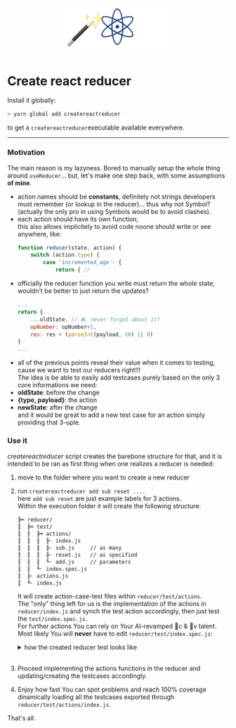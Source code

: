 <div style="text-align:center">
<img src="./createreactreducer.png" width="50%" >
</div>
<br/>

# Create react reducer


Install it globally:  

``` sh
> yarn global add createreactreducer
```  


to get a `createreactreducer`executable available everywhere.


---
### Motivation  
The main reason is my lazyness. Bored to manually setup the whole thing around `useReducer`... but, let's make one step back, with some assumptions **of mine**.  
- action names should be **constants**, definitely not strings developers must remember (or lookup in the reducer)... thus why not Symbol? (actually the only pro in using Symbols would be to avoid clashes).
- each action should have its own function;  
this also allows implicitely to avoid code noone should write or see anywhere, like:
    ``` js
    function reducer(state, action) {
        switch (action.type) {
            case 'incremented_age': { 
                return { //
    ```
- officially the reducer function you write must return the whole state; wouldn't be better to just return the updates?
    ``` js
    ...
    return {
        ...oldState, // ❌, never forgot about it?
        opNumber: opNumber+1,
        res: res + (parseInt(payload, 10) || 0)
    }
    ...
    ```
- all of the previous points reveal their value when it comes to testing, cause we want to test our reducers right!!!  
The idea is be able to easily add testcases purely based on the only 3 core informations we need:  
- **oldState**: before the change
- **{type, payload}**: the action
- **newState**: after the change  
and it would be great to add a new test case for an action simply providing that 3-uple.

### Use it  
_createreactreducer_ script creates the barebone structure for that, and it is intended to be ran as first thing when one realizes a reducer is needed:
1) move to the folder where you want to create a new reducer
2) run `createreactreducer add sub reset ....`  
here `add sub reset` are just example labels for 3 actions.  
Within the execution folder it will create the following structure:  
    ```
    ╠═ reducer/
    ║  ╠═ test/
    ║  ║  ╠═ actions/
    ║  ║  ║  ╟╴ index.js
    ║  ║  ║  ╟╴ sub.js     // as many 
    ║  ║  ║  ╟╴ reset.js   // as specified
    ║  ║  ║  ╙╴ add.js     // parameters
    ║  ║  ╙╴ index.spec.js
    ║  ╟╴ actions.js
    ║  ╙╴ index.js
    ```  
    It will create action-case-test files within `reducer/test/actions`.  
    The "only" thing left for us is the implementation of the actions in `reducer/index.js` and synch the test action accordingly, then just test the `test/index.spec.js`.  
    For further actions You can rely on Your AI-revamped c & v talent.  
    Most likely You will **never** have to edit `reducer/test/index.spec.js`:  
    <details>
    <summary>how the created reducer test looks like</summary>

    ``` js  
    import TESTACTIONS from "./actions"
    import ACTIONS from "../actions"
    import rx from "../index.js"
    const { func: reducer } = rx;
    describe("test reducer", () => {
      const testReducerAction = label => {
        describe(`tests for action: ${label}`, () => {
          it.each(TESTACTIONS[label])(
            `${ACTIONS[label].description}: %s`,
            (_, state, action, expected) => 
              expect(
                reducer(state, action)
              ).toMatchObject(expected)
            );
        })
      }
      Object.keys(ACTIONS).forEach(testReducerAction);
    })
    ```
    </details>   
    <br/>
3) Proceed implementing the actions functions in the reducer and updating/creating the testcases accordingly.  
4) Enjoy how fast You can spot problems and reach 100% coverage dinamically loading all the testcases exported through `reducer/test/actions/index.js`.

That's all.
